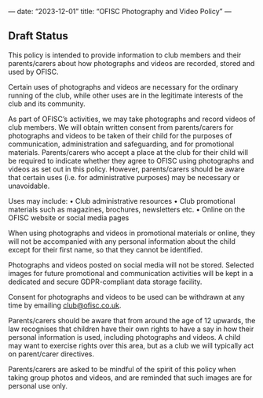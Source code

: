 —
date: “2023-12-01”
title: “OFISC Photography and Video Policy”
—

## Draft Status
 
This policy is intended to provide information to club members and their parents/carers about how photographs and videos are recorded, stored and used by OFISC.
 
Certain uses of photographs and videos are necessary for the ordinary running of the club, while other uses are in the legitimate interests of the club and its community.
 
As part of OFISC’s activities, we may take photographs and record videos of club members. We will obtain written consent from parents/carers for photographs and videos to be taken of their child for the purposes of communication, administration and safeguarding, and for promotional materials. Parents/carers who accept a place at the club for their child will be required to indicate whether they agree to OFISC using photographs and videos as set out in this policy. However, parents/carers should be aware that certain uses (i.e. for administrative purposes) may be necessary or unavoidable.
 
Uses may include:
• Club administrative resources
• Club promotional materials such as magazines, brochures, newsletters etc.
• Online on the OFISC website or social media pages
 
When using photographs and videos in promotional materials or online, they will not be accompanied with any personal information about the child except for their first name, so that they cannot be identified. 
 
Photographs and videos posted on social media will not be stored. Selected images for future promotional and communication activities will be kept in a dedicated and secure GDPR-compliant data storage facility.
 
Consent for photographs and videos to be used can be withdrawn at any time by emailing club@ofisc.co.uk.
 
Parents/carers should be aware that from around the age of 12 upwards, the law recognises that children have their own rights to have a say in how their personal information is used, including photographs and videos. A child may want to exercise rights over this area, but as a club we will typically act on parent/carer directives.
 
Parents/carers are asked to be mindful of the spirit of this policy when taking group photos and videos, and are reminded that such images are for personal use only.